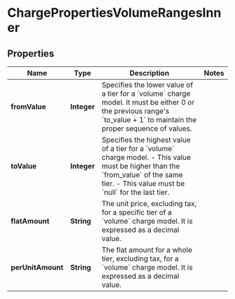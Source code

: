 

# ChargePropertiesVolumeRangesInner


## Properties

| Name | Type | Description | Notes |
|------------ | ------------- | ------------- | -------------|
|**fromValue** | **Integer** | Specifies the lower value of a tier for a &#x60;volume&#x60; charge model. It must be either 0 or the previous range&#39;s &#x60;to_value + 1&#x60; to maintain the proper sequence of values. |  |
|**toValue** | **Integer** | Specifies the highest value of a tier for a &#x60;volume&#x60; charge model. - This value must be higher than the &#x60;from_value&#x60; of the same tier. - This value must be &#x60;null&#x60; for the last tier. |  |
|**flatAmount** | **String** | The unit price, excluding tax, for a specific tier of a &#x60;volume&#x60; charge model. It is expressed as a decimal value. |  |
|**perUnitAmount** | **String** | The flat amount for a whole tier, excluding tax, for a &#x60;volume&#x60; charge model. It is expressed as a decimal value. |  |



